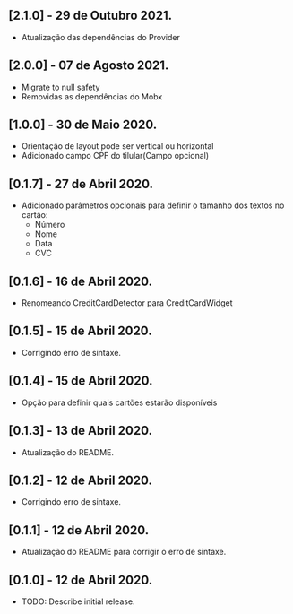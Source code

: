 ## [2.1.0] - 29 de Outubro 2021.

* Atualização das dependências do Provider

## [2.0.0] - 07 de Agosto 2021.

* Migrate to null safety
* Removidas as dependências do Mobx 

## [1.0.0] - 30 de Maio 2020.

* Orientação de layout pode ser vertical ou horizontal
* Adicionado campo CPF do tilular(Campo opcional)

## [0.1.7] - 27 de Abril 2020.

* Adicionado parâmetros opcionais para definir o tamanho dos textos no cartão:
    * Número
    * Nome
    * Data
    * CVC

## [0.1.6] - 16 de Abril 2020.

* Renomeando CreditCardDetector para CreditCardWidget

## [0.1.5] - 15 de Abril 2020.

* Corrigindo erro de sintaxe.

## [0.1.4] - 15 de Abril 2020.

* Opção para definir quais cartões estarão disponíveis

## [0.1.3] - 13 de Abril 2020.

* Atualização do README.

## [0.1.2] - 12 de Abril 2020.

* Corrigindo erro de sintaxe.

## [0.1.1] - 12 de Abril 2020.

* Atualização do README para corrigir o erro de sintaxe.

## [0.1.0] - 12 de Abril 2020.

* TODO: Describe initial release.
